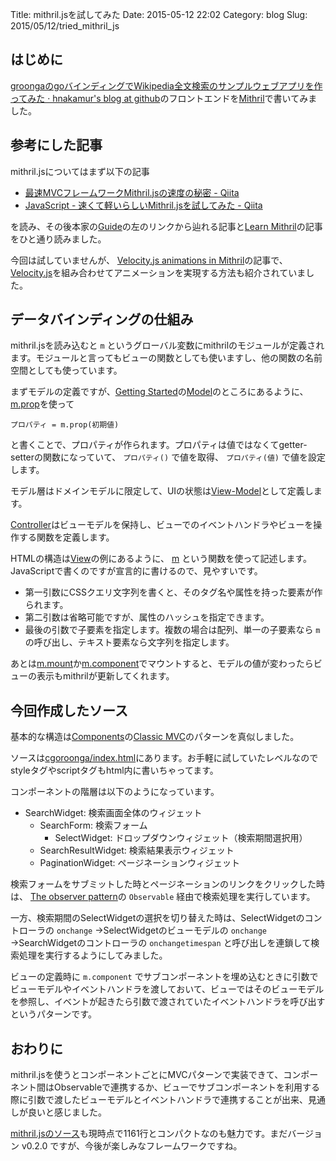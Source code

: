 Title: mithril.jsを試してみた
Date: 2015-05-12 22:02
Category: blog
Slug: 2015/05/12/tried_mithril_js

## はじめに

[groongaのgoバインディングでWikipedia全文検索のサンプルウェブアプリを作ってみた · hnakamur's blog at github](/blog/2015/05/12/cgoroonga_wikipedia_search_webapp/)のフロントエンドを[Mithril](https://lhorie.github.io/mithril/)で書いてみました。

## 参考にした記事

mithril.jsについてはまず以下の記事

* [最速MVCフレームワークMithril.jsの速度の秘密 - Qiita](http://qiita.com/shibukawa/items/890d24874655439932ec)
* [JavaScript - 速くて軽いらしいMithril.jsを試してみた - Qiita](http://qiita.com/mmyoji/items/211679de86f567e741f4)

を読み、その後本家の[Guide](https://lhorie.github.io/mithril/getting-started.html)の左のリンクから辿れる記事と[Learn Mithril](http://lhorie.github.io/mithril-blog/)の記事をひと通り読みました。

今回は試していませんが、
[Velocity.js animations in Mithril](http://lhorie.github.io/mithril-blog/velocity-animations-in-mithril.html)の記事で、[Velocity.js](http://julian.com/research/velocity/)を組み合わせてアニメーションを実現する方法も紹介されていました。


## データバインディングの仕組み
 
mithril.jsを読み込むと `m` というグローバル変数にmithrilのモジュールが定義されます。モジュールと言ってもビューの関数としても使いますし、他の関数の名前空間としても使っています。

まずモデルの定義ですが、[Getting Started](https://lhorie.github.io/mithril/getting-started.html#model)の[Model](https://lhorie.github.io/mithril/getting-started.html#model)のところにあるように、[m.prop](https://lhorie.github.io/mithril/mithril.prop.html)を使って

`プロパティ = m.prop(初期値)`

と書くことで、プロパティが作られます。プロパティは値ではなくてgetter-setterの関数になっていて、 `プロパティ()` で値を取得、 `プロパティ(値)` で値を設定します。

モデル層はドメインモデルに限定して、UIの状態は[View-Model](https://lhorie.github.io/mithril/getting-started.html#view-model)として定義します。

[Controller](https://lhorie.github.io/mithril/getting-started.html#controller)はビューモデルを保持し、ビューでのイベントハンドラやビューを操作する関数を定義します。

HTMLの構造は[View](https://lhorie.github.io/mithril/getting-started.html#view)の例にあるように、 [m](https://lhorie.github.io/mithril/mithril.html) という関数を使って記述します。JavaScriptで書くのですが宣言的に書けるので、見やすいです。

* 第一引数にCSSクエリ文字列を書くと、そのタグ名や属性を持った要素が作られます。
* 第二引数は省略可能ですが、属性のハッシュを指定できます。
* 最後の引数で子要素を指定します。複数の場合は配列、単一の子要素なら `m` の呼び出し、テキスト要素なら文字列を指定します。

あとは[m.mount](https://lhorie.github.io/mithril/mithril.mount.html)か[m.component](https://lhorie.github.io/mithril/mithril.component.html)でマウントすると、モデルの値が変わったらビューの表示もmithrilが更新してくれます。

## 今回作成したソース

基本的な構造は[Components](https://lhorie.github.io/mithril/components.html)の[Classic MVC](https://lhorie.github.io/mithril/components.html#classic-mvc)のパターンを真似しました。

ソースは[cgoroonga/index.html](https://github.com/hnakamur/cgoroonga/blob/8fd6f566f84fd2564a17e38bc96d8a346d2a120a/examples/search_wikipedia_webapp/public/index.html)にあります。お手軽に試していたレベルなのでstyleタグやscriptタグもhtml内に書いちゃってます。

コンポーネントの階層は以下のようになっています。

* SearchWidget: 検索画面全体のウィジェット
    * SearchForm: 検索フォーム
        * SelectWidget: ドロップダウンウィジェット（検索期間選択用）
    * SearchResultWidget: 検索結果表示ウィジェット
    * PaginationWidget: ページネーションウィジェット

検索フォームをサブミットした時とページネーションのリンクをクリックした時は、
[The observer pattern](https://lhorie.github.io/mithril/components.html#the-observer-pattern)の `Observable` 経由で検索処理を実行しています。

一方、検索期間のSelectWidgetの選択を切り替えた時は、SelectWidgetのコントローラの `onchange` →SelectWidgetのビューモデルの `onchange` →SearchWidgetのコントローラの `onchangetimespan` と呼び出しを連鎖して検索処理を実行するようにしてみました。

ビューの定義時に `m.component` でサブコンポーネントを埋め込むときに引数でビューモデルやイベントハンドラを渡しておいて、ビューではそのビューモデルを参照し、イベントが起きたら引数で渡されていたイベントハンドラを呼び出すというパターンです。

## おわりに

mithril.jsを使うとコンポーネントごとにMVCパターンで実装できて、コンポーネント間はObservableで連携するか、ビューでサブコンポーネントを利用する際に引数で渡したビューモデルとイベントハンドラで連携することが出来、見通しが良いと感じました。

[mithril.jsのソース](https://github.com/lhorie/mithril.js/blob/next/mithril.js)も現時点で1161行とコンパクトなのも魅力です。まだバージョン v0.2.0 ですが、今後が楽しみなフレームワークですね。
